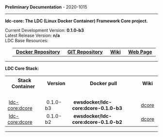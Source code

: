 
__Preliminary Documentation__ - 2020-1015
____  
__ldc-core: The LDC (Linux Docker Container) Framework Core project.__  

Current Development Version: __0.1.0-b3__  
Latest Release Version: __n/a__  
LDC Base Resources:  

<ul>
  <table>
    <tr>
      <td>&nbsp;<a href="https://hub.docker.com/repository/docker/ewsdocker/ldc-core"><b>Docker Repository</b></a>&nbsp;</td>
      <td>&nbsp;<a href="https://github.com/ewsdocker/ldc-framework/core"><b>GIT Repository</b></a>&nbsp;</td>
      <td>&nbsp;<a href="https://github.com/ewsdocker/ldc-framework/wiki/Core.md"><b>Wiki</b></a>&nbsp;</td>
      <td>&nbsp;<a href="https://ewsdocker.github.io/ldc-framework/ldc-core.html"><b>Web Page</b></a>&nbsp;</td>
    </tr>
  </table>
</ul>

____  

__LDC Core Stack:__  

<table border=0>
  <tr>
    <th>&nbsp;Stack Container&nbsp;</th>
    <th>&nbsp;Version&nbsp;</th>
    <th>&nbsp;Docker pull&nbsp;</th>
    <th>&nbsp;Wiki&nbsp;</th>
  </tr>
  <tr>
    <td colspan=4>&nbsp;</td>
  </tr>
  <tr>
    <td>&nbsp;<a href="https://ewsdocker.github.io/ldc-framework/core/dcore.html">ldc-core:dcore</a>&nbsp;</td>
    <td>&nbsp;0.1.0-b3&nbsp;</td>
    <td>&nbsp;<b>ewsdocker/ldc-core:dcore-0.1.0-b3</b>&nbsp;</td>
    <td>&nbsp;<a href="https://github.com/ewsdocker/ldc-framework/wiki/core/dcore.md">dcore</a>&nbsp;</td>
  </tr>
  <tr>
    <td>&nbsp;<a href="https://ewsdocker.github.io/ldc-framework/core/dcore.html">ldc-core:dcore</a>&nbsp;</td>
    <td>&nbsp;0.1.0-b2&nbsp;</td>
    <td>&nbsp;<b>ewsdocker/ldc-core:dcore-0.1.0-b2</b>&nbsp;</td>
    <td>&nbsp;<a href="https://github.com/ewsdocker/ldc-framework/wiki/core/dcore.md">dcore</a>&nbsp;</td>
  </tr>
</table>

____  


